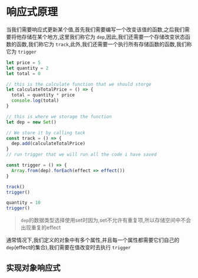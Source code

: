 # 响应式原理

当我们需要响应式更新某个值,首先我们需要编写一个改变该值的函数,之后我们需要将他存储在某个地方,这里我们称它为 `dep`,因此,我们还需要一个存储改变状态函数的函数,我们称它为 `track`,此外,我们还需要一个执行所有存储函数的函数,我们称它为 `trigger`

```js
let price = 5
let quantity = 2
let total = 0

// this is the calculate function that we should storge
let calculateTotalPrice = () => {
  total = quantity * price
  console.log(total)
}

// this is where we storage the function
let dep = new Set()

// We store it by calling tack
const track = () => {
  dep.add(calculateTotalPrice)
}
// run trigger that we will run all the code i have saved

const trigger = () => {
  Array.from(dep).forEach(effect => effect())
}

track()
trigger()

quantity = 10
trigger()
```

> `dep`的数据类型选择使用set时因为,set不允许有重复项,所以存储空间中不会出现重复的effect

通常情况下,我们定义的对象中有多个属性,并且每一个属性都需要它们自己的 `dep`(effect的集合),我们需要在值改变时去执行 `trigger`

## 实现对象响应式
